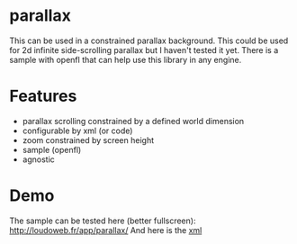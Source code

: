 # parallax

This can be used in a constrained parallax background. This could be used for 2d infinite side-scrolling parallax but I haven't tested it yet.
There is a sample with openfl that can help use this library in any engine.

# Features

- parallax scrolling constrained by a defined world dimension
- configurable by xml (or code)
- zoom constrained by screen height
- sample (openfl)
- agnostic

# Demo

The sample can be tested here (better fullscreen): http://loudoweb.fr/app/parallax/
And here is the [xml](https://github.com/loudoweb/parallax/blob/master/assets/data/parallax.xml)
